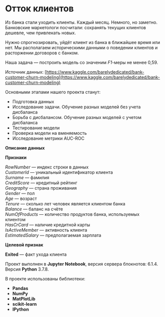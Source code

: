 # Отток клиентов

Из банка стали уходить клиенты. Каждый месяц. Немного, но заметно. Банковские маркетологи посчитали: сохранять текущих клиентов дешевле, чем привлекать новых.

Нужно спрогнозировать, уйдёт клиент из банка в ближайшее время или нет. Мы располагаем историческими данными о поведении клиентов и расторжении договоров с банком. 

Наша задача — построить модель со значеним *F1*-меры не менее 0,59.

Источник данных: [https://www.kaggle.com/barelydedicated/bank-customer-churn-modeling](https://www.kaggle.com/barelydedicated/bank-customer-churn-modeling)

Основными этапами нашего проекта станут:  
* Подготовка данных
* Исследование задачи. Обучение разных моделей без учета дисбаланса
* Борьба с дисбалансом. Обучение разных моделей с учетом дисбаланса
* Тестирование модели
* Проверка модели на вменяемость
* Исследование метрики AUC-ROC

**Описание данных**  

**Признаки**

*RowNumber* — индекс строки в данных  
*CustomerId* — уникальный идентификатор клиента  
*Surname* — фамилия  
*CreditScore* — кредитный рейтинг  
*Geography* — страна проживания  
*Gender* — пол  
*Age* — возраст  
*Tenure* — сколько лет человек является клиентом банка  
*Balance* — баланс на счёте  
*NumOfProducts* — количество продуктов банка, используемых клиентом  
*HasCrCard* — наличие кредитной карты  
*IsActiveMember* — активность клиента  
*EstimatedSalary* — предполагаемая зарплата

**Целевой признак** 

**Exited** — факт ухода клиента


Проект выполнен в **Jupyter Notebook**, версия сервера блокнотов: 6.1.4. Версия **Python** 3.7.8.  
  
В проекте использованы библиотеки:
* **Pandas**
* **NumPy**
* **MatPlotLib**
* **scikit-learn** 
* **IPython** 
